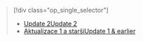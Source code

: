 > [!div class="op_single_selector"]
> * [<span data-ttu-id="3aaa8-101">Update 2</span><span class="sxs-lookup"><span data-stu-id="3aaa8-101">Update 2</span></span>](../articles/storsimple/storsimple-manage-volumes-u2.md)
> * [<span data-ttu-id="3aaa8-102">Aktualizace 1 a starší</span><span class="sxs-lookup"><span data-stu-id="3aaa8-102">Update 1 & earlier</span></span>](../articles/storsimple/storsimple-manage-volumes.md)
> 
> 

